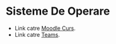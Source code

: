# Sisteme De Operare

* Link catre [Moodle Curs](https://moodle.unibuc.ro/mod/url/view.php?id=19795).
* Link catre [Teams](https://teams.microsoft.com/l/team/19%3ab79723c5ecdb4987af609dff10244cde%40thread.tacv2/conversations?groupId=a1f1e6fe-4e25-47ac-91e2-0df2b08ca96d&tenantId=08a1a72f-fecd-4dae-8cec-471a2fb7c2f1).
